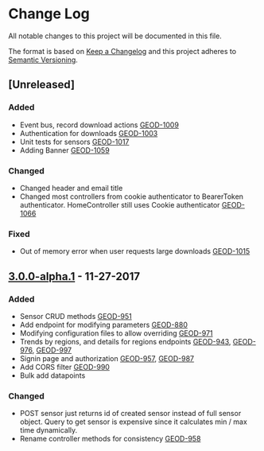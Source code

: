 # Change Log
All notable changes to this project will be documented in this file.

The format is based on [Keep a Changelog](http://keepachangelog.com/)
and this project adheres to [Semantic Versioning](http://semver.org/).
 
## [Unreleased]
### Added
- Event bus, record download actions
  [GEOD-1009](https://opensource.ncsa.illinois.edu/jira/browse/GEOD-1009)
- Authentication for downloads
  [GEOD-1003](https://opensource.ncsa.illinois.edu/jira/browse/GEOD-1003)
- Unit tests for sensors
  [GEOD-1017](https://opensource.ncsa.illinois.edu/jira/browse/GEOD-1017)
- Adding Banner
  [GEOD-1059](https://opensource.ncsa.illinois.edu/jira/browse/GEOD-1059)  
 
### Changed
- Changed header and email title
- Changed most controllers from cookie authenticator to BearerToken authenticator. HomeController still uses Cookie authenticator
  [GEOD-1066](https://opensource.ncsa.illinois.edu/jira/browse/GEOD-1066)
  
### Fixed 
- Out of memory error when user requests large downloads
  [GEOD-1015](https://opensource.ncsa.illinois.edu/jira/browse/GEOD-1015)

## [3.0.0-alpha.1] - 11-27-2017
### Added
- Sensor CRUD methods
  [GEOD-951](https://opensource.ncsa.illinois.edu/jira/browse/GEOD-951)
- Add endpoint for modifying parameters
  [GEOD-880](https://opensource.ncsa.illinois.edu/jira/browse/GEOD-880)
- Modifying configuration files to allow overriding
  [GEOD-971](https://opensource.ncsa.illinois.edu/jira/browse/GEOD-971)
- Trends by regions, and details for regions endpoints
  [GEOD-943](https://opensource.ncsa.illinois.edu/jira/browse/GEOD-943), 
  [GEOD-976](https://opensource.ncsa.illinois.edu/jira/browse/GEOD-976),
  [GEOD-997](https://opensource.ncsa.illinois.edu/jira/browse/GEOD-997)
- Signin page and authorization
  [GEOD-957](https://opensource.ncsa.illinois.edu/jira/browse/GEOD-957),
  [GEOD-987](https://opensource.ncsa.illinois.edu/jira/browse/GEOD-987)
- Add CORS filter
  [GEOD-990](https://opensource.ncsa.illinois.edu/jira/browse/GEOD-990)
- Bulk add datapoints 

### Changed
- POST sensor just returns id of created sensor instead of full sensor object. 
  Query to get sensor is expensive since it calculates min / max time dynamically.
- Rename controller methods for consistency
  [GEOD-958](https://opensource.ncsa.illinois.edu/jira/browse/GEOD-958)

[3.0.0-alpha.1]: https://opensource.ncsa.illinois.edu/bitbucket/projects/GEOD/repos/geo-temporal-api-v2/browse